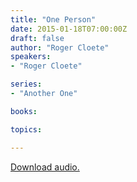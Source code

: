 ```yaml
---
title: "One Person"
date: 2015-01-18T07:00:00Z
draft: false
author: "Roger Cloete"
speakers:
- "Roger Cloete"

series:
- "Another One"

books:

topics:

---
```

[Download audio.](https://s3.amazonaws.com/highway/sermons/2015_01/2015-01-18_NamesOfTheSpirit.mp3)